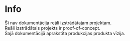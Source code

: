 # Info

Šī nav dokumentācija reāli izstrādātajam projektam.  
Reāli izstrādātais projekts ir proof-of-concept.  
Šajā dokumentācijā aprakstīta produkcijas produkta vīzija.  
